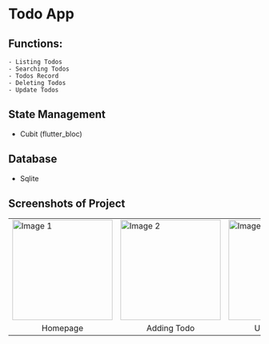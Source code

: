 # Todo App
## Functions:
    - Listing Todos
    - Searching Todos
    - Todos Record
    - Deleting Todos
    - Update Todos

## State Management
  - Cubit (flutter_bloc)

## Database
  - Sqlite

## Screenshots of Project

<table>
  <tr>
    <td><img src="https://github.com/user-attachments/assets/71c76308-05bc-4e37-beb1-ad5706379ce1" alt="Image 1" width="200"/></td>
    <td><img src="https://github.com/user-attachments/assets/9cb5f34b-975d-4358-a6ab-d5cfb11c1c5f" alt="Image 2" width="200"/></td>
    <td><img src="https://github.com/user-attachments/assets/e4ab935b-a5ae-44eb-8745-af0927545f4a" alt="Image 1" width="200"/></td>
    <td><img src="https://github.com/user-attachments/assets/543f4fc1-754c-41d0-92bf-f7e8fd0a1645" alt="Image 2" width="200"/></td>
    <td><img src="https://github.com/user-attachments/assets/f81fc45c-09dc-4d24-8c0e-b228f7452135" alt="Image 1" width="200"/></td>
  </tr>
  <tr>
    <td style="text-align:center;">Homepage </td>
    <td style="text-align:center;">Adding Todo </td>
    <td style="text-align:center;">Update Todo </td>
    <td style="text-align:center;">Searching Todo </td>
    <td style="text-align:center;">Deleting Todo </td>
  </tr>
</table>
